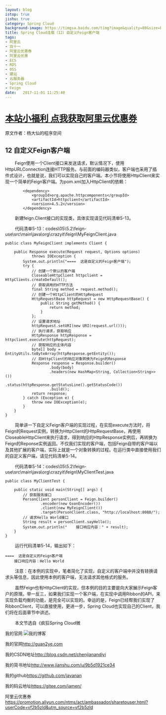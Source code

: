 ```yaml
---
layout: blog
istop: true
jishu: true
category: Spring Cloud
background-image: https://timgsa.baidu.com/timg?image&quality=80&size=b9999_10000&sec=1509630308805&di=449379f5eed5a15f31733d12f3b5d7e9&imgtype=0&src=http%3A%2F%2Fwww.2cto.com%2Fuploadfile%2FCollfiles%2F20160820%2F201608200935191529.png
title: Spring Cloud连载（12）自定义Feign客户端
tags:
- 阿里云
- 双十一
- 阿里云优惠券
- 阿里云优惠
- ECS
- RDS
- OSS
- 建站
- 云服务器
- Spring Cloud
- Feign
date:   2017-11-01 11:25:40
---
```


# **[本站小福利 点我获取阿里云优惠券](https://promotion.aliyun.com/ntms/act/ambassador/sharetouser.html?userCode=vf2b5zld&utm_source=vf2b5zld)**

原文作者：杨大仙的程序空间

## 12 自定义Feign客户端

        Feign使用一个Client接口来发送请求，默认情况下，使用HttpURLConnection连接HTTP服务。与前面的编码器类似，客户端也采用了插件式设计，也就是说，我们可以实现自己的客户端。本小节将使用HttpClient来实现一个简单的Feign客户端。为pom.xml加入HttpClient的依赖：

```
		<dependency>
			<groupId>org.apache.httpcomponents</groupId>
			<artifactId>httpclient</artifactId>
			<version>4.5.2</version>
		</dependency>
```

        新建feign.Client接口的实现类，具体实现请见代码清单5-13。

        代码清单5-13：codes\05\5.2\feign-use\src\main\java\org\crazyit\feign\MyFeignClient.java

```
public class MyFeignClient implements Client {

	public Response execute(Request request, Options options)
			throws IOException {
		System.out.println("====  这是自定义的Feign客户端");
		try {
			// 创建一个默认的客户端
			CloseableHttpClient httpclient = HttpClients.createDefault();
			// 获取调用的HTTP方法
			final String method = request.method();
			// 创建一个HttpClient的HttpRequest
			HttpRequestBase httpRequest = new HttpRequestBase() {
				public String getMethod() {
					return method;
				}
			};
			// 设置请求地址
			httpRequest.setURI(new URI(request.url()));
			// 执行请求，获取响应
			HttpResponse httpResponse = httpclient.execute(httpRequest);
			// 获取响应的主体内容
			byte[] body = EntityUtils.toByteArray(httpResponse.getEntity());
			// 将HttpClient的响应对象转换为Feign的Response
			Response response = Response.builder()
					.body(body)
					.headers(new HashMap<String, Collection<String>>())
					.status(httpResponse.getStatusLine().getStatusCode())
					.build();
			return response;
		} catch (Exception e) {
			throw new IOException(e);
		}
	}
}

```

        简单讲一下自定义Feign客户端的实现过程，在实现execute方法时，将Feign的Request实例，转换为HttpClient的HttpRequestBase，再使用CloseableHttpClient来执行请求，得到响应的HttpResponse实例后，再转换为Feign的Reponse实例返回。不仅我们实现的客户端，包括Feign自带的客户端以及其他扩展的客户端，实际上就是一个对象转换的过程。在运行类中直接使用我们的自定义客户端，请见代码清单5-14。

        代码清单5-14：codes\05\5.2\feign-use\src\main\java\org\crazyit\feign\MyClientTest.java

```
public class MyClientTest {

	public static void main(String[] args) {
		// 获取服务接口
		PersonClient personClient = Feign.builder()
				.encoder(new GsonEncoder())
				.client(new MyFeignClient())
				.target(PersonClient.class, "http://localhost:8080/");
		// 请求Hello World接口
		String result = personClient.sayHello();
		System.out.println("    接口响应内容：" + result);
	}
}

```

        运行代码清单5-14，输出如下：

```
====  这是自定义的Feign客户端
    接口响应内容：Hello World
```

        注意：在本例的实现中，笔者简化了实现，自定义的客户端中并没有转换请求头等信息，因此使用本例的客户端，无法请求其他格式的服务。

        虽然Feign也有HttpClient的实现，但本例的目的主要是向大家展示Feign客户的原理。举一反三，如果我们实现一个客户端，在实现中调用Ribbon的API，来实现负载均衡的功能，是完全可以实现的。幸运的是，Feign已经帮我们实现了RibbonClient，可以直接使用，更进一步，Spring Cloud也实现自己的Client，我们将在后面章节中讲述。

        本文节选自《疯狂Spring Cloud微







我的官网
![我的博客](https://github.com/javanan/javanan.github.io/blob/master/style/images/slifelogo.png?raw=true)

我的官网<http://guan2ye.com>

我的CSDN地址<http://blog.csdn.net/chenjianandiyi>

我的简书地址<http://www.jianshu.com/u/9b5d1921ce34>

我的github<https://github.com/javanan>

我的码云地址<https://gitee.com/jamen/>

阿里云优惠券<https://promotion.aliyun.com/ntms/act/ambassador/sharetouser.html?userCode=vf2b5zld&utm_source=vf2b5zld>




